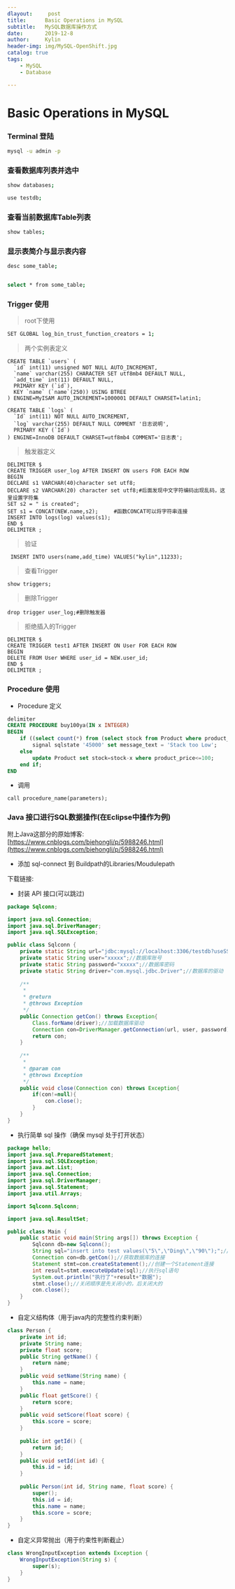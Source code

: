 ```yaml
---
dlayout:     post
title:      Basic Operations in MySQL
subtitle:   MySQL数据库操作方式
date:       2019-12-8
author:     Kylin
header-img: img/MySQL-OpenShift.jpg
catalog: true
tags:
    - MySQL
    - Database

---
```




# Basic Operations in MySQL



### Terminal 登陆

```bash
mysql -u admin -p
```



### 查看数据库列表并选中

```bash
show databases;

use testdb;
```



### 查看当前数据库Table列表

```bash
show tables;
```



### 显示表简介与显示表内容

```bash
desc some_table;


select * from some_table;
```



### Trigger 使用

> root下使用

```bash
SET GLOBAL log_bin_trust_function_creators = 1;
```

> 两个实例表定义

```
CREATE TABLE `users` (
  `id` int(11) unsigned NOT NULL AUTO_INCREMENT,
  `name` varchar(255) CHARACTER SET utf8mb4 DEFAULT NULL,
  `add_time` int(11) DEFAULT NULL,
  PRIMARY KEY (`id`),
  KEY `name` (`name`(250)) USING BTREE
) ENGINE=MyISAM AUTO_INCREMENT=1000001 DEFAULT CHARSET=latin1;

CREATE TABLE `logs` (
  `Id` int(11) NOT NULL AUTO_INCREMENT,
  `log` varchar(255) DEFAULT NULL COMMENT '日志说明',
  PRIMARY KEY (`Id`)
) ENGINE=InnoDB DEFAULT CHARSET=utf8mb4 COMMENT='日志表';
```

> 触发器定义

```
DELIMITER $
CREATE TRIGGER user_log AFTER INSERT ON users FOR EACH ROW
BEGIN
DECLARE s1 VARCHAR(40)character set utf8;
DECLARE s2 VARCHAR(20) character set utf8;#后面发现中文字符编码出现乱码，这里设置字符集
SET s2 = " is created";
SET s1 = CONCAT(NEW.name,s2);     #函数CONCAT可以将字符串连接
INSERT INTO logs(log) values(s1);
END $
DELIMITER ;
```

> 验证

```
 INSERT INTO users(name,add_time) VALUES("kylin",11233);
```

> 查看Trigger

```
show triggers;
```

> 删除Trigger

```
drop trigger user_log;#删除触发器
```

> 拒绝插入的Trigger

```mysql
DELIMITER $
CREATE TRIGGER test1 AFTER INSERT ON User FOR EACH ROW
BEGIN
DELETE FROM User WHERE user_id = NEW.user_id;
END $
DELIMITER ;
```



### Procedure 使用

- Procedure 定义

```sql
delimiter 
CREATE PROCEDURE buy100ya(IN x INTEGER)
BEGIN
    if ((select count(*) from (select stock from Product where product_price<=100)AS temp where stock<x)!=0) THEN
        signal sqlstate '45000' set message_text = 'Stack too Low';
	else
        update Product set stock=stock-x where product_price<=100;
    end if;
END
```

- 调用

```mysql
call procedure_name(parameters);
```



### Java 接口进行SQL数据操作(在Eclipse中操作为例)

附上Java这部分的原始博客: [https://www.cnblogs.com/biehongli/p/5988246.html](https://www.cnblogs.com/biehongli/p/5988246.html)

- 添加 sql-connect 到 Buildpath的Libraries/Moudulepath

下载链接: 

- 封装 API 接口(可以跳过)

```java
package Sqlconn;

import java.sql.Connection;
import java.sql.DriverManager;
import java.sql.SQLException;

public class Sqlconn {
	private static String url="jdbc:mysql://localhost:3306/testdb?useSSL=false";//生命数据库的url(地址)
    private static String user="xxxxx";//数据库账号
    private static String password="xxxxx";//数据库密码
    private static String driver="com.mysql.jdbc.Driver";//数据库的驱动
    
    /**
     * 
     * @return
     * @throws Exception
     */
    public Connection getCon() throws Exception{
        Class.forName(driver);//加载数据库驱动
        Connection con=DriverManager.getConnection(url, user, password);
        return con;
    }
    
    /**
     * 
     * @param con
     * @throws Exception
     */
    public void close(Connection con) throws Exception{
        if(con!=null){
            con.close();
        }    
    }
}
```

- 执行简单 sql 操作（确保 mysql 处于打开状态）

```java
package hello;
import java.sql.PreparedStatement;
import java.sql.SQLException;
import java.awt.List;
import java.sql.Connection;
import java.sql.DriverManager; 
import java.sql.Statement;
import java.util.Arrays;

import Sqlconn.Sqlconn;

import java.sql.ResultSet;

public class Main {  
	public static void main(String args[]) throws Exception {  
    	Sqlconn db=new Sqlconn();
        String sql="insert into test values(\"5\",\"Ding\",\"90\");";//生成一条sql语句
        Connection con=db.getCon();//获取数据库的连接
        Statement stmt=con.createStatement();//创建一个Statement连接
        int result=stmt.executeUpdate(sql);//执行sql语句
        System.out.println("执行了"+result+"数据");
        stmt.close();//关闭顺序是先关闭小的，后关闭大的
        con.close();
	}
}  
```

- 自定义结构体（用于java内的完整性约束判断）

```java
class Person {
    private int id;
    private String name;
    private float score;
    public String getName() {
        return name;
    }
    public void setName(String name) {
        this.name = name;
    }
    public float getScore() {
        return score;
    }
    public void setScore(float score) {
        this.score = score;
    }
    
    public int getId() {
        return id;
    }
    public void setId(int id) {
        this.id = id;
    }
    
    public Person(int id, String name, float score) {
        super();
        this.id = id;
        this.name = name;
        this.score = score;
    } 
}
```

- 自定义异常抛出（用于约束性判断截止）

```java
class WrongInputException extends Exception { 
    WrongInputException(String s) {
        super(s);
    }
}
```


